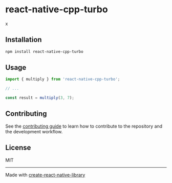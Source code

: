 # react-native-cpp-turbo

x

## Installation

```sh
npm install react-native-cpp-turbo
```

## Usage


```js
import { multiply } from 'react-native-cpp-turbo';

// ...

const result = multiply(3, 7);
```


## Contributing

See the [contributing guide](CONTRIBUTING.md) to learn how to contribute to the repository and the development workflow.

## License

MIT

---

Made with [create-react-native-library](https://github.com/callstack/react-native-builder-bob)
